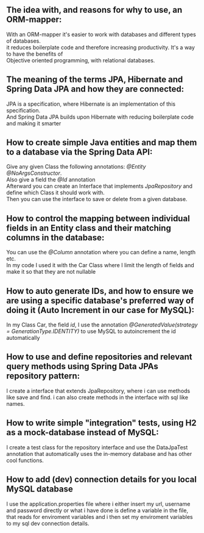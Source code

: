 
## The idea with, and reasons for why to use, an ORM-mapper:

With an ORM-mapper it's easier to work with databases and different types of databases.     
it reduces boilerplate code and therefore increasing productivity. It's a way to have the benefits of     
Objective oriented programming, with relational databases.


## The meaning of the terms JPA, Hibernate and Spring Data JPA and how they are connected:


JPA is a specification, where Hibernate is an implementation of this specification.    
And Spring Data JPA builds upon Hibernate with reducing boilerplate code and making it smarter



## How to create simple Java entities and map them to a database via the Spring Data API:

Give any given Class the following annotations: *@Entity @NoArgsConstructor*.  
Also give a field the *@Id* annotation  
Afterward you can create an Interface that implements *JpaRepository* and define which Class it should work with.  
Then you can use the interface to save or delete from a given database.


## **How to control the mapping between individual fields in an Entity class and their matching columns in the database:**

You can use the *@Column* annotation where you can define a name, length etc.  
In my code I used it with the Car Class where I limit the length of fields and make it so that they are not nullable

## **How to auto generate IDs, and how to ensure we are using a specific database's preferred way of doing it (Auto Increment in our case for MySQL):**

In my Class Car, the field *id*, I use the annotation *@GeneratedValue(strategy = GenerationType.IDENTITY)* to use MySQL to autoincrement the id automatically

## **How to use and define repositories and relevant query methods using Spring Data JPAs repository pattern:**

I create a interface that extends JpaRepository, where i can use methods like save and find. i can also create methods in the interface with sql like names.

## How to write simple "integration" tests, using H2 as a mock-database instead of MySQL:

I create a test class for the repository interface and use the DataJpaTest annotation that automatically uses the in-memory database and has other cool functions.

## How to add (dev) connection details for you local MySQL database

I use the application.properties file where i either insert my url, username and password directly or what i have done is define a variable in the file, that reads for enviroment variables and i then set my enviroment variables to my sql dev connection details.